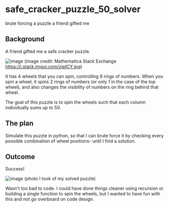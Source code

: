 # safe_cracker_puzzle_50_solver
brute forcing a puzzle a friend gifted me

## Background
A friend gifted me a safe cracker puzzle.

![image](https://user-images.githubusercontent.com/15304023/213350864-8a8a0c39-99c2-4612-b914-51bc3fbd5be7.png)
(image credit: Mathematica Stack Exchange https://i.stack.imgur.com/zgdCY.jpg)

It has 4 wheels that you can spin, controlling 9 rings of numbers. When you spin a wheel, it spins 2 rings of numbers (or only 1 in the case of the top wheel), and also changes the visibility of numbers on the ring behind that wheel.

The goal of this puzzle is to spin the wheels such that each column individually sums up to 50.

## The plan
Simulate this puzzle in python, so that I can brute force it by checking every possible combination of wheel positions- until I find a solution.

## Outcome
Success!

![image](https://user-images.githubusercontent.com/15304023/213351883-d0f383e9-8079-40dd-91d0-85b985b6d529.png)
(photo I took of my solved puzzle)

Wasn't too bad to code. I could have done things cleaner using recursion or building a single function to spin the wheels, but I wanted to have fun with this and not go overboard on code design.

